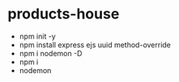 # products-house

 - npm init -y
 - npm install express ejs uuid method-override
 - npm i nodemon -D
 - npm i
 - nodemon 